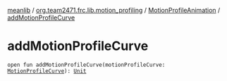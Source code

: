 [meanlib](../../index.md) / [org.team2471.frc.lib.motion_profiling](../index.md) / [MotionProfileAnimation](index.md) / [addMotionProfileCurve](./add-motion-profile-curve.md)

# addMotionProfileCurve

`open fun addMotionProfileCurve(motionProfileCurve: `[`MotionProfileCurve`](../-motion-profile-curve/index.md)`): `[`Unit`](https://kotlinlang.org/api/latest/jvm/stdlib/kotlin/-unit/index.html)